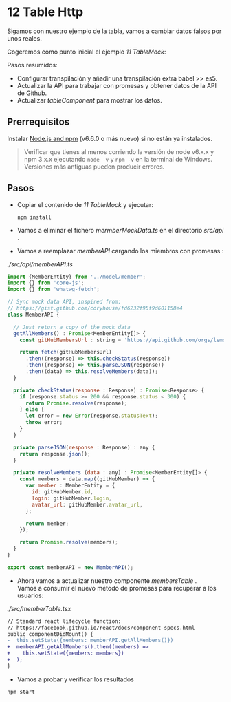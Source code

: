 # 12 Table Http

Sigamos con nuestro ejemplo de la tabla, vamos a cambiar datos falsos por unos reales.

Cogeremos como punto inicial el ejemplo  _11 TableMock_:

Pasos resumidos:

- Configurar transpilación y añadir una transpilación extra babel >> es5.
- Actualizar la API para trabajar con promesas y obtener datos de la API de Github.
- Actualizar  _tableComponent_ para mostrar los datos.


## Prerrequisitos

Instalar [Node.js and npm](https://nodejs.org/en/) (v6.6.0 o más nuevo) si no están ya instalados.

> Verificar que tienes al menos corriendo la versión de node v6.x.x y npm 3.x.x ejecutando `node -v` y `npm -v` en la terminal de Windows. Versiones más antiguas pueden producir errores.

## Pasos

- Copiar el contenido de _11 TableMock_ y ejecutar:

  ```
  npm install
  ```

- Vamos a eliminar el fichero _mermberMockData.ts_ en el directorio _src/api_ .

- Vamos a reemplazar _memberAPI_ cargando los miembros con promesas :

_./src/api/memberAPI.ts_

```javascript
import {MemberEntity} from '../model/member';
import {} from 'core-js';
import {} from 'whatwg-fetch';

// Sync mock data API, inspired from:
// https://gist.github.com/coryhouse/fd6232f95f9d601158e4
class MemberAPI {

  // Just return a copy of the mock data
  getAllMembers() : Promise<MemberEntity[]> {
    const gitHubMembersUrl : string = 'https://api.github.com/orgs/lemoncode/members';

    return fetch(gitHubMembersUrl)
      .then((response) => this.checkStatus(response))
      .then((response) => this.parseJSON(response))
      .then((data) => this.resolveMembers(data));
  }

  private checkStatus(response : Response) : Promise<Response> {
    if (response.status >= 200 && response.status < 300) {
      return Promise.resolve(response);
    } else {
      let error = new Error(response.statusText);
      throw error;
    }
  }

  private parseJSON(response : Response) : any {
    return response.json();
  }

  private resolveMembers (data : any) : Promise<MemberEntity[]> {
    const members = data.map((gitHubMember) => {
      var member : MemberEntity = {
        id: gitHubMember.id,
        login: gitHubMember.login,
        avatar_url: gitHubMember.avatar_url,
      };

      return member;
    });

    return Promise.resolve(members);
  }
}

export const memberAPI = new MemberAPI();
```

- Ahora vamos a actualizar nuestro componente _membersTable_ . <br />
  Vamos a consumir el nuevo método de promesas para recuperar a los usuarios:

_./src/memberTable.tsx_

```diff
// Standard react lifecycle function:
// https://facebook.github.io/react/docs/component-specs.html
public componentDidMount() {
-  this.setState({members: memberAPI.getAllMembers()})
+  memberAPI.getAllMembers().then((members) =>
+    this.setState({members: members})
+  );
}
```

- Vamos a probar y verificar los resultados

```
npm start
```
